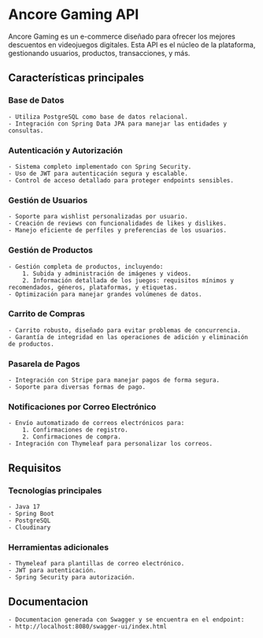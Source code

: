 # Ancore Gaming API

Ancore Gaming es un e-commerce diseñado para ofrecer los mejores descuentos en videojuegos digitales. Esta API es el núcleo de la plataforma, gestionando usuarios, productos, transacciones, y más.

## Características principales

### Base de Datos
    - Utiliza PostgreSQL como base de datos relacional.
    - Integración con Spring Data JPA para manejar las entidades y consultas.
### Autenticación y Autorización
    - Sistema completo implementado con Spring Security.
    - Uso de JWT para autenticación segura y escalable.
    - Control de acceso detallado para proteger endpoints sensibles.
### Gestión de Usuarios
    - Soporte para wishlist personalizadas por usuario.
    - Creación de reviews con funcionalidades de likes y dislikes.
    - Manejo eficiente de perfiles y preferencias de los usuarios.
### Gestión de Productos
    - Gestión completa de productos, incluyendo:
        1. Subida y administración de imágenes y videos.
        2. Información detallada de los juegos: requisitos mínimos y recomendados, géneros, plataformas, y etiquetas.
    - Optimización para manejar grandes volúmenes de datos.
### Carrito de Compras
    - Carrito robusto, diseñado para evitar problemas de concurrencia.
    - Garantía de integridad en las operaciones de adición y eliminación de productos.
### Pasarela de Pagos
    - Integración con Stripe para manejar pagos de forma segura.
    - Soporte para diversas formas de pago.
### Notificaciones por Correo Electrónico
    - Envío automatizado de correos electrónicos para:
        1. Confirmaciones de registro.
        2. Confirmaciones de compra.
    - Integración con Thymeleaf para personalizar los correos.

## Requisitos

### Tecnologías principales
    - Java 17
    - Spring Boot
    - PostgreSQL
    - Cloudinary
### Herramientas adicionales
    - Thymeleaf para plantillas de correo electrónico.
    - JWT para autenticación.
    - Spring Security para autorización.

## Documentacion
    - Documentacion generada con Swagger y se encuentra en el endpoint:
    - http://localhost:8080/swagger-ui/index.html